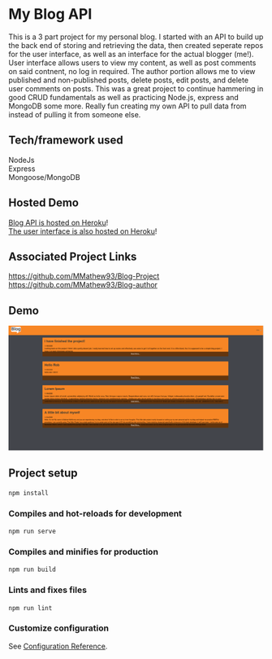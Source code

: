 # My Blog API
This is a 3 part project for my personal blog. I started with an API to build up the back end of storing
and retrieving the data, then created seperate repos for the user interface, as well as an interface for the
actual blogger (me!). User interface allows users to view my content, as well as post comments on said contnent, no log in required.
The author portion allows me to view published and non-published posts, delete posts, edit posts, and delete user comments on posts.
This was a great project to continue hammering in good CRUD fundamentals as well as practicing Node.js, express and
MongoDB some more. Really fun creating my own API to pull data from instead of pulling it from someone else.


## Tech/framework used
NodeJs  
Express  
Mongoose/MongoDB  


## Hosted Demo
[Blog API is hosted on Heroku](https://my-personal-blog-api.herokuapp.com/)!  
[The user interface is also hosted on Heroku](https://my-personal-blog-userx.herokuapp.com/)!


## Associated Project Links
https://github.com/MMathew93/Blog-Project  
https://github.com/MMathew93/Blog-author  


## Demo
![](userblogside_demo.gif)


## Project setup
```
npm install
```

### Compiles and hot-reloads for development
```
npm run serve
```

### Compiles and minifies for production
```
npm run build
```

### Lints and fixes files
```
npm run lint
```

### Customize configuration
See [Configuration Reference](https://cli.vuejs.org/config/).